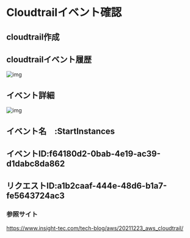 # Cloudtrailイベント確認

## cloudtrail作成

 
## cloudtrailイベント履歴

![img](画像ファイル/cloudtrail_イベント履歴画面.png)

## イベント詳細

![img](画像ファイル/cloudtrail_イベント詳細.png)

## イベント名　:StartInstances
## イベントID:f64180d2-0bab-4e19-ac39-d1dabc8da862
## リクエストID:a1b2caaf-444e-48d6-b1a7-fe5643724ac3





### 参照サイト
https://www.insight-tec.com/tech-blog/aws/20211223_aws_cloudtrail/



